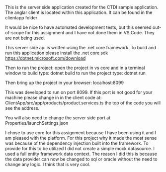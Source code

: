 This is the server side application created for the CTDI sample application.  The 
anglar client is located within this application.  It can be found in the clientapp folder

It would be nice to have automated development tests, but this seemed out-of-scope
for this assignment and I have not done them in VS Code.  They are not being used.

This server side api is written using the .net core framework.  To build and run this 
application please install the .net core sdk 
     https://dotnet.microsoft.com/download

Then to run the project:
        open the project in vs core and in a terminal window 
                    to build type: dotnet build
                    to run the project type: dotnet run 

Then bring up the project in your browser: localhost:8099


This was developed to run on port 8099.  If this port is not good for your machine
please change in in the client code 
at: ClientApp/src/app/products/product.services.ts 
the top of the code you will see the address.

You will also need to change the server side port at Properties/launchSettings.json

I chose to use core for this assignment because I have been using it and I am pleased with the platform. For this project
why it made the most sense was because of the dependency injection built into the framework.  To provide for this to be 
utilized I did not create a simple mock datasource.  I used a full entity framework data context.  The reason I did this is 
because the data provider can now be changed to sql or oracle without the need to change any logic.  I think that is very
cool.

